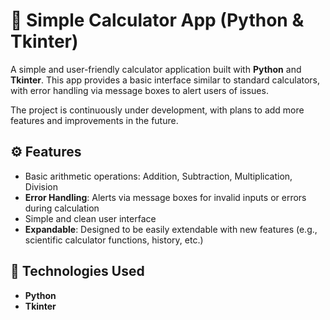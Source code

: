 # 🧮 Simple Calculator App (Python & Tkinter)

A simple and user-friendly calculator application built with **Python** and **Tkinter**. This app provides a basic interface similar to standard calculators, with error handling via message boxes to alert users of issues.

The project is continuously under development, with plans to add more features and improvements in the future.

## ⚙️ Features
- Basic arithmetic operations: Addition, Subtraction, Multiplication, Division
- **Error Handling**: Alerts via message boxes for invalid inputs or errors during calculation
- Simple and clean user interface
- **Expandable**: Designed to be easily extendable with new features (e.g., scientific calculator functions, history, etc.)

## 🧰 Technologies Used

- **Python** 
- **Tkinter** 


